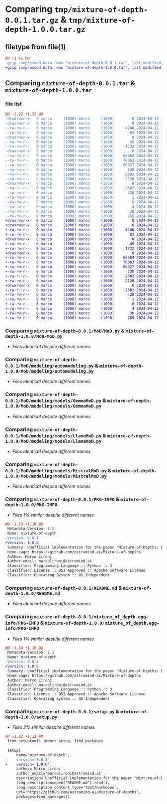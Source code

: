# Comparing `tmp/mixture-of-depth-0.0.1.tar.gz` & `tmp/mixture-of-depth-1.0.0.tar.gz`

## filetype from file(1)

```diff
@@ -1 +1 @@
-gzip compressed data, was "mixture-of-depth-0.0.1.tar", last modified: Fri Apr 12 16:12:00 2024, max compression
+gzip compressed data, was "mixture-of-depth-1.0.0.tar", last modified: Fri Apr 12 16:12:40 2024, max compression
```

## Comparing `mixture-of-depth-0.0.1.tar` & `mixture-of-depth-1.0.0.tar`

### file list

```diff
@@ -1,22 +1,22 @@
-drwxrwxr-x   0 marco     (1000) marco     (1000)        0 2024-04-12 16:12:00.437677 mixture-of-depth-0.0.1/
-drwxrwxr-x   0 marco     (1000) marco     (1000)        0 2024-04-12 16:12:00.437677 mixture-of-depth-0.0.1/MoD/
--rw-rw-r--   0 marco     (1000) marco     (1000)     4200 2024-04-12 14:12:27.000000 mixture-of-depth-0.0.1/MoD/MoD.py
--rw-rw-r--   0 marco     (1000) marco     (1000)       83 2024-04-12 14:14:41.000000 mixture-of-depth-0.0.1/MoD/__init__.py
-drwxrwxr-x   0 marco     (1000) marco     (1000)        0 2024-04-12 16:12:00.437677 mixture-of-depth-0.0.1/MoD/modeling/
--rw-rw-r--   0 marco     (1000) marco     (1000)       49 2024-04-12 13:59:17.000000 mixture-of-depth-0.0.1/MoD/modeling/__init__.py
--rw-rw-r--   0 marco     (1000) marco     (1000)     1732 2024-04-12 13:53:03.000000 mixture-of-depth-0.0.1/MoD/modeling/automodeling.py
-drwxrwxr-x   0 marco     (1000) marco     (1000)        0 2024-04-12 16:12:00.437677 mixture-of-depth-0.0.1/MoD/modeling/models/
--rw-rw-r--   0 marco     (1000) marco     (1000)    66684 2024-04-12 14:12:27.000000 mixture-of-depth-0.0.1/MoD/modeling/models/GemmaMoD.py
--rw-rw-r--   0 marco     (1000) marco     (1000)    76063 2024-04-12 14:12:27.000000 mixture-of-depth-0.0.1/MoD/modeling/models/LlamaMoD.py
--rw-rw-r--   0 marco     (1000) marco     (1000)    66827 2024-04-12 14:12:27.000000 mixture-of-depth-0.0.1/MoD/modeling/models/MistralMoD.py
--rw-rw-r--   0 marco     (1000) marco     (1000)      130 2024-04-12 13:59:17.000000 mixture-of-depth-0.0.1/MoD/modeling/models/__init__.py
--rw-r--r--   0 marco     (1000) marco     (1000)     2682 2024-04-12 16:12:00.437677 mixture-of-depth-0.0.1/PKG-INFO
--rw-rw-r--   0 marco     (1000) marco     (1000)     2120 2024-04-12 12:30:41.000000 mixture-of-depth-0.0.1/README.md
-drwxrwxr-x   0 marco     (1000) marco     (1000)        0 2024-04-12 16:12:00.437677 mixture-of-depth-0.0.1/mixture_of_depth.egg-info/
--rw-r--r--   0 marco     (1000) marco     (1000)     2682 2024-04-12 16:12:00.000000 mixture-of-depth-0.0.1/mixture_of_depth.egg-info/PKG-INFO
--rw-rw-r--   0 marco     (1000) marco     (1000)      428 2024-04-12 16:12:00.000000 mixture-of-depth-0.0.1/mixture_of_depth.egg-info/SOURCES.txt
--rw-rw-r--   0 marco     (1000) marco     (1000)        1 2024-04-12 16:12:00.000000 mixture-of-depth-0.0.1/mixture_of_depth.egg-info/dependency_links.txt
--rw-rw-r--   0 marco     (1000) marco     (1000)        6 2024-04-12 16:12:00.000000 mixture-of-depth-0.0.1/mixture_of_depth.egg-info/requires.txt
--rw-rw-r--   0 marco     (1000) marco     (1000)        4 2024-04-12 16:12:00.000000 mixture-of-depth-0.0.1/mixture_of_depth.egg-info/top_level.txt
--rw-rw-r--   0 marco     (1000) marco     (1000)       38 2024-04-12 16:12:00.437677 mixture-of-depth-0.0.1/setup.cfg
--rw-rw-r--   0 marco     (1000) marco     (1000)      769 2024-04-12 11:11:25.000000 mixture-of-depth-0.0.1/setup.py
+drwxrwxr-x   0 marco     (1000) marco     (1000)        0 2024-04-12 16:12:40.629663 mixture-of-depth-1.0.0/
+drwxrwxr-x   0 marco     (1000) marco     (1000)        0 2024-04-12 16:12:40.625663 mixture-of-depth-1.0.0/MoD/
+-rw-rw-r--   0 marco     (1000) marco     (1000)     4200 2024-04-12 14:12:27.000000 mixture-of-depth-1.0.0/MoD/MoD.py
+-rw-rw-r--   0 marco     (1000) marco     (1000)       83 2024-04-12 14:14:41.000000 mixture-of-depth-1.0.0/MoD/__init__.py
+drwxrwxr-x   0 marco     (1000) marco     (1000)        0 2024-04-12 16:12:40.625663 mixture-of-depth-1.0.0/MoD/modeling/
+-rw-rw-r--   0 marco     (1000) marco     (1000)       49 2024-04-12 13:59:17.000000 mixture-of-depth-1.0.0/MoD/modeling/__init__.py
+-rw-rw-r--   0 marco     (1000) marco     (1000)     1732 2024-04-12 13:53:03.000000 mixture-of-depth-1.0.0/MoD/modeling/automodeling.py
+drwxrwxr-x   0 marco     (1000) marco     (1000)        0 2024-04-12 16:12:40.625663 mixture-of-depth-1.0.0/MoD/modeling/models/
+-rw-rw-r--   0 marco     (1000) marco     (1000)    66684 2024-04-12 14:12:27.000000 mixture-of-depth-1.0.0/MoD/modeling/models/GemmaMoD.py
+-rw-rw-r--   0 marco     (1000) marco     (1000)    76063 2024-04-12 14:12:27.000000 mixture-of-depth-1.0.0/MoD/modeling/models/LlamaMoD.py
+-rw-rw-r--   0 marco     (1000) marco     (1000)    66827 2024-04-12 14:12:27.000000 mixture-of-depth-1.0.0/MoD/modeling/models/MistralMoD.py
+-rw-rw-r--   0 marco     (1000) marco     (1000)      130 2024-04-12 13:59:17.000000 mixture-of-depth-1.0.0/MoD/modeling/models/__init__.py
+-rw-r--r--   0 marco     (1000) marco     (1000)     2682 2024-04-12 16:12:40.629663 mixture-of-depth-1.0.0/PKG-INFO
+-rw-rw-r--   0 marco     (1000) marco     (1000)     2120 2024-04-12 12:30:41.000000 mixture-of-depth-1.0.0/README.md
+drwxrwxr-x   0 marco     (1000) marco     (1000)        0 2024-04-12 16:12:40.629663 mixture-of-depth-1.0.0/mixture_of_depth.egg-info/
+-rw-r--r--   0 marco     (1000) marco     (1000)     2682 2024-04-12 16:12:40.000000 mixture-of-depth-1.0.0/mixture_of_depth.egg-info/PKG-INFO
+-rw-rw-r--   0 marco     (1000) marco     (1000)      428 2024-04-12 16:12:40.000000 mixture-of-depth-1.0.0/mixture_of_depth.egg-info/SOURCES.txt
+-rw-rw-r--   0 marco     (1000) marco     (1000)        1 2024-04-12 16:12:40.000000 mixture-of-depth-1.0.0/mixture_of_depth.egg-info/dependency_links.txt
+-rw-rw-r--   0 marco     (1000) marco     (1000)        6 2024-04-12 16:12:40.000000 mixture-of-depth-1.0.0/mixture_of_depth.egg-info/requires.txt
+-rw-rw-r--   0 marco     (1000) marco     (1000)        4 2024-04-12 16:12:40.000000 mixture-of-depth-1.0.0/mixture_of_depth.egg-info/top_level.txt
+-rw-rw-r--   0 marco     (1000) marco     (1000)       38 2024-04-12 16:12:40.629663 mixture-of-depth-1.0.0/setup.cfg
+-rw-rw-r--   0 marco     (1000) marco     (1000)      769 2024-04-12 16:12:29.000000 mixture-of-depth-1.0.0/setup.py
```

### Comparing `mixture-of-depth-0.0.1/MoD/MoD.py` & `mixture-of-depth-1.0.0/MoD/MoD.py`

 * *Files identical despite different names*

### Comparing `mixture-of-depth-0.0.1/MoD/modeling/automodeling.py` & `mixture-of-depth-1.0.0/MoD/modeling/automodeling.py`

 * *Files identical despite different names*

### Comparing `mixture-of-depth-0.0.1/MoD/modeling/models/GemmaMoD.py` & `mixture-of-depth-1.0.0/MoD/modeling/models/GemmaMoD.py`

 * *Files identical despite different names*

### Comparing `mixture-of-depth-0.0.1/MoD/modeling/models/LlamaMoD.py` & `mixture-of-depth-1.0.0/MoD/modeling/models/LlamaMoD.py`

 * *Files identical despite different names*

### Comparing `mixture-of-depth-0.0.1/MoD/modeling/models/MistralMoD.py` & `mixture-of-depth-1.0.0/MoD/modeling/models/MistralMoD.py`

 * *Files identical despite different names*

### Comparing `mixture-of-depth-0.0.1/PKG-INFO` & `mixture-of-depth-1.0.0/PKG-INFO`

 * *Files 1% similar despite different names*

```diff
@@ -1,10 +1,10 @@
 Metadata-Version: 2.1
 Name: mixture-of-depth
-Version: 0.0.1
+Version: 1.0.0
 Summary: Unofficial implementation for the paper "Mixture-of-Depths: Dynamically allocating compute in transformer-based language models"
 Home-page: https://github.com/astramind-ai/Mixture-of-depths
 Author: Marco Lironi
 Author-email: marcolironi@astramind.ai
 Classifier: Programming Language :: Python :: 3
 Classifier: License :: OSI Approved :: Apache Software License
 Classifier: Operating System :: OS Independent
```

### Comparing `mixture-of-depth-0.0.1/README.md` & `mixture-of-depth-1.0.0/README.md`

 * *Files identical despite different names*

### Comparing `mixture-of-depth-0.0.1/mixture_of_depth.egg-info/PKG-INFO` & `mixture-of-depth-1.0.0/mixture_of_depth.egg-info/PKG-INFO`

 * *Files 1% similar despite different names*

```diff
@@ -1,10 +1,10 @@
 Metadata-Version: 2.1
 Name: mixture-of-depth
-Version: 0.0.1
+Version: 1.0.0
 Summary: Unofficial implementation for the paper "Mixture-of-Depths: Dynamically allocating compute in transformer-based language models"
 Home-page: https://github.com/astramind-ai/Mixture-of-depths
 Author: Marco Lironi
 Author-email: marcolironi@astramind.ai
 Classifier: Programming Language :: Python :: 3
 Classifier: License :: OSI Approved :: Apache Software License
 Classifier: Operating System :: OS Independent
```

### Comparing `mixture-of-depth-0.0.1/setup.py` & `mixture-of-depth-1.0.0/setup.py`

 * *Files 2% similar despite different names*

```diff
@@ -1,12 +1,12 @@
 from setuptools import setup, find_packages
 
 setup(
     name='mixture-of-depth',
-    version='0.0.1',
+    version='1.0.0',
     author='Marco Lironi',
     author_email='marcolironi@astramind.ai',
     description='Unofficial implementation for the paper "Mixture-of-Depths: Dynamically allocating compute in transformer-based language models"',
     long_description=open('README.md').read(),
     long_description_content_type='text/markdown',
     url='https://github.com/astramind-ai/Mixture-of-depths',
     packages=find_packages(),
```

